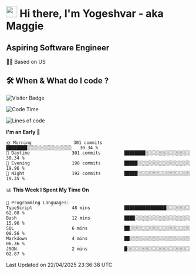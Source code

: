 <h1><img src="https://emojis.slackmojis.com/emojis/images/1531849430/4246/blob-sunglasses.gif?1531849430" width="30"/> Hi there, I'm Yogeshvar - aka Maggie</h1>

## Aspiring Software Engineer
🏂🏻  Based on US 

## 🛠 When & What do I code ?  

![Visitor Badge](https://visitor-badge.feriirawann.repl.co?username=yogeshvar&repo=yogeshvar&label=Visitors&style=plastic&color=%23457BFF&contentType=svg)

<!--START_SECTION:waka-->
![Code Time](http://img.shields.io/badge/Code%20Time-2%2C929%20hrs%201%20min-blue)

![Lines of code](https://img.shields.io/badge/From%20Hello%20World%20I%27ve%20Written-3.9%20million%20lines%20of%20code-blue)

**I'm an Early 🐤** 

```text
🌞 Morning                301 commits         ████████░░░░░░░░░░░░░░░░░   30.34 % 
🌆 Daytime                301 commits         ████████░░░░░░░░░░░░░░░░░   30.34 % 
🌃 Evening                198 commits         █████░░░░░░░░░░░░░░░░░░░░   19.96 % 
🌙 Night                  192 commits         █████░░░░░░░░░░░░░░░░░░░░   19.35 % 
```


📊 **This Week I Spent My Time On** 

```text
💬 Programming Languages: 
TypeScript               48 mins             ████████████████░░░░░░░░░   62.08 % 
Bash                     12 mins             ████░░░░░░░░░░░░░░░░░░░░░   15.96 % 
SQL                      6 mins              ██░░░░░░░░░░░░░░░░░░░░░░░   08.56 % 
Markdown                 4 mins              ██░░░░░░░░░░░░░░░░░░░░░░░   06.36 % 
JSON                     2 mins              █░░░░░░░░░░░░░░░░░░░░░░░░   02.87 % 
```


 Last Updated on 22/04/2025 23:36:38 UTC
<!--END_SECTION:waka-->
